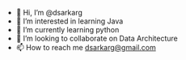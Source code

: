 - 👋 Hi, I’m @dsarkarg
- 👀 I’m interested in learning Java
- 🌱 I’m currently learning python
- 💞️ I’m looking to collaborate on Data Architecture 
- 📫 How to reach me dsarkarg@gmail.com

<!---
dsarkarg/dsarkarg is a ✨ special ✨ repository because its `README.md` (this file) appears on your GitHub profile.
You can click the Preview link to take a look at your changes.
--->
